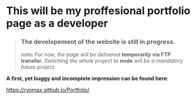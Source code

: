 # **This will be my proffesional portfolio page as a developer** 

>### **The developement of the website is still in progress.**
>
>note: *For now, the page will be delivered* **temporarily via FTP transfer.**
>*Switching the whole project to* **node** *will be a mandatory future project.*

**A first, yet buggy and incomplete impression can be found here:**

https://ryomax.github.io/Portfolio/




